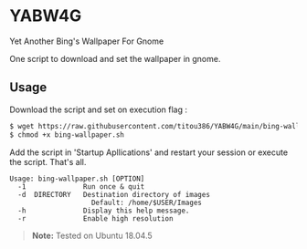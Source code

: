 # YABW4G
Yet Another Bing's Wallpaper For Gnome

One script to download and set the wallpaper in gnome.

## Usage
Download the script and set on execution flag :
```bash
$ wget https://raw.githubusercontent.com/titou386/YABW4G/main/bing-wallpaper.sh
$ chmod +x bing-wallpaper.sh
```

Add the script in 'Startup Apllications' and restart your session or execute the script. That's all.

```
Usage: bing-wallpaper.sh [OPTION]
  -1              Run once & quit
  -d  DIRECTORY   Destination directory of images
                    Default: /home/$USER/Images
  -h              Display this help message.
  -r              Enable high resolution
```
> **Note:** Tested on Ubuntu 18.04.5
